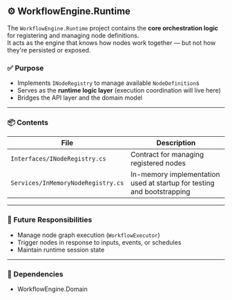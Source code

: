 ﻿## ⚙️ WorkflowEngine.Runtime

The `WorkflowEngine.Runtime` project contains the **core orchestration logic** for registering and managing node definitions.  
It acts as the engine that knows how nodes work together — but not how they're persisted or exposed.

### ✅ Purpose

- Implements `INodeRegistry` to manage available `NodeDefinition`s
- Serves as the **runtime logic layer** (execution coordination will live here)
- Bridges the API layer and the domain model

---

### 📦 Contents

| File | Description |
|------|-------------|
| `Interfaces/INodeRegistry.cs` | Contract for managing registered nodes |
| `Services/InMemoryNodeRegistry.cs` | In-memory implementation used at startup for testing and bootstrapping |

---

### 🔧 Future Responsibilities

- Manage node graph execution (`WorkflowExecutor`)
- Trigger nodes in response to inputs, events, or schedules
- Maintain runtime session state

---

### 🧼 Dependencies

- WorkflowEngine.Domain
